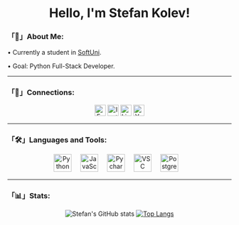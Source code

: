 <h1 align="center">Hello, I'm Stefan Kolev!</h1>

<h3 align="left">「📝」About Me:</h3>

<p align="left">•  Currently a student in <a href='https://softuni.bg'>SoftUni</a>.</p>
<p align="left">•  Goal: Python Full-Stack Developer.</p>

<hr>

<h3 align="left">「🔗」Connections:</h3>

<div align="center">
<div id="badges">
    <a href="https://www.facebook.com/kolevx"><img src="https://img.shields.io/badge/Facebook-111?style=for-the-badge&logo=facebook&logoColor=1877F2" height='25' alt="Facebook Badge"/></a>
    <a href="https://www.instagram.com/s.kolevv"><img src="https://img.shields.io/badge/Instagram-111?style=for-the-badge&logo=instagram&logoColor=fccc63" height='25' alt="Instagram Badge"/></a>
    <a href="https://www.linkedin.com/in/kolevx"><img src="https://img.shields.io/badge/Linkedin-111?style=for-the-badge&logo=linkedin&logoColor=0077B5" height='25' alt="LinkedIn Badge"/></a>
    <a href="https://www.youtube.com/@s.kolevv"><img src="https://img.shields.io/badge/YouTube-111?style=for-the-badge&logo=youtube&logoColor=FF0000" height='25' alt="Youtube Badge"/></a>
</div>
  </div>

<hr>

<h3 align="left">「🛠」Languages and Tools:</h3>

<div align="center">
  <img src="https://cdn.jsdelivr.net/gh/devicons/devicon/icons/python/python-original.svg" height="40" alt="Python Logo"  />
  <img width="12" />
  <img src="https://cdn.jsdelivr.net/gh/devicons/devicon/icons/javascript/javascript-original.svg" height="40" alt="JavaScript Logo"  />
  <img width="12" />
  <img src="https://cdn.jsdelivr.net/gh/devicons/devicon/icons/pycharm/pycharm-original.svg" height="40" alt="Pycharm Logo"  />
  <img width="12" />
  <img src="https://cdn.jsdelivr.net/gh/devicons/devicon/icons/vscode/vscode-original.svg" height="40" alt="VSC Logo"  />
  <img width="12" />
  <img src="https://cdn.jsdelivr.net/gh/devicons/devicon/icons/postgresql/postgresql-original.svg" height="40" alt="PostgreSQL Logo"  />
  <img width="12" />
</div>

<hr>

<h3 align="left">「📊」Stats:</h3>

<div align="center">
  
![Stefan's GitHub stats](https://github-readme-stats.vercel.app/api?username=kolevx&show_icons=true&theme=transparent&border_color=00000000) [![Top Langs](https://github-readme-stats.vercel.app/api/top-langs/?username=kolevx&theme=transparent&border_color=00000000)](https://github.com/stefankolevv/github-readme-stats)
</div>
